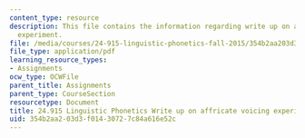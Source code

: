 ```yaml
---
content_type: resource
description: This file contains the information regarding write up on affricate voicing
  experiment.
file: /media/courses/24-915-linguistic-phonetics-fall-2015/354b2aa203d3f01430727c84a616e52c_MIT24_915F15_Assignment7.pdf
file_type: application/pdf
learning_resource_types:
- Assignments
ocw_type: OCWFile
parent_title: Assignments
parent_type: CourseSection
resourcetype: Document
title: 24.915 Linguistic Phonetics Write up on affricate voicing experiment
uid: 354b2aa2-03d3-f014-3072-7c84a616e52c
---
```

